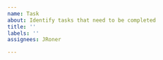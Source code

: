 ```yaml
---
name: Task
about: Identify tasks that need to be completed
title: ''
labels: ''
assignees: JRoner

---
```



